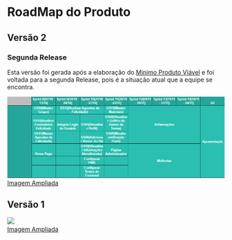 # RoadMap do Produto


## Versão 2

### Segunda Release
Esta versão foi gerada após a elaboração do [Mínimo Produto Viável](https://fga-eps-mds.github.io/2019.2-Amika-Wiki/#/docs/projeto/mvp) e foi voltada para a segunda Release, pois é a situação atual que a equipe se encontra.

![](../../assets/img/roadmaps/roadmapProdutov2.PNG)  
[Imagem Ampliada](https://raw.githubusercontent.com/fga-eps-mds/2019.2-Amika-Wiki/master/assets/img/roadmaps/roadmapProdutov2.PNG)


## Versão 1

![](../../assets/img/roadmaps/roadmapProduto.png)  
[Imagem Ampliada](https://raw.githubusercontent.com/fga-eps-mds/2019.2-Amika-Wiki/master/assets/img/roadmaps/roadmapProduto.png)


